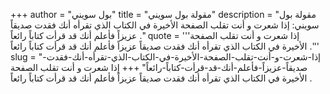+++
author = "بول سويني"
title = "مقولة بول سويني"
description = "مقولة بول سويني: إذا شعرت و أنت تقلب الصفحة الأخيرة في الكتاب الذي تقرأه أنك فقدت صديقاً عزيزاً فأعلم أنك قد قرأت كتاباً رائعاً ."
quote = '''إذا شعرت و أنت تقلب الصفحة الأخيرة في الكتاب الذي تقرأه أنك فقدت صديقاً عزيزاً فأعلم أنك قد قرأت كتاباً رائعاً .'''
slug = "إذا-شعرت-و-أنت-تقلب-الصفحة-الأخيرة-في-الكتاب-الذي-تقرأه-أنك-فقدت-صديقاً-عزيزاً-فأعلم-أنك-قد-قرأت-كتاباً-رائعاً"
+++
إذا شعرت و أنت تقلب الصفحة الأخيرة في الكتاب الذي تقرأه أنك فقدت صديقاً عزيزاً فأعلم أنك قد قرأت كتاباً رائعاً .
